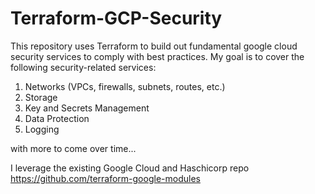 # Terraform-GCP-Security

This repository uses Terraform to build out fundamental google cloud security services to comply with best practices. My goal is to cover the following security-related services:

1. Networks (VPCs, firewalls, subnets, routes, etc.)
2. Storage 
3. Key and Secrets Management
4. Data Protection
5. Logging

with more to come over time...

I leverage the existing Google Cloud and Haschicorp repo https://github.com/terraform-google-modules
